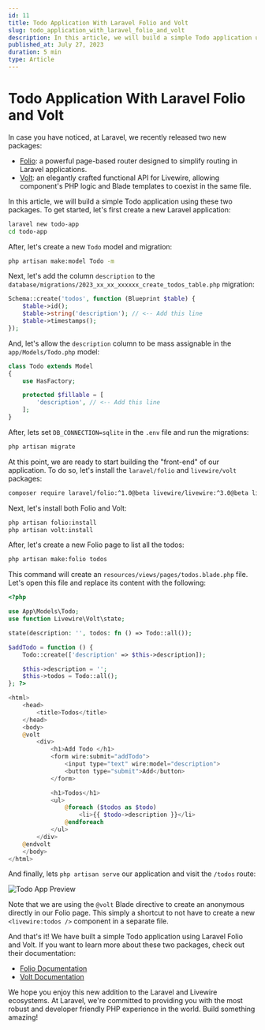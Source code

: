 ```yaml
---
id: 11
title: Todo Application With Laravel Folio and Volt
slug: todo_application_with_laravel_folio_and_volt
description: In this article, we will build a simple Todo application using Laravel Folio and Volt.
published_at: July 27, 2023
duration: 5 min
type: Article
---
```


# Todo Application With Laravel Folio and Volt

In case you have noticed, at Laravel, we recently released two new packages:

- [Folio](https://blog.laravel.com/introducing-folio-page-based-routing): a powerful page-based router designed to simplify routing in Laravel applications.
- [Volt](https://blog.laravel.com/introducing-volt-an-elegantly-crafted-functional-api-for-livewire): an elegantly crafted functional API for Livewire, allowing component's PHP logic and Blade templates to coexist in the same file.

In this article, we will build a simple Todo application using these two packages. To get started, let's first create a new Laravel application:

```bash
laravel new todo-app
cd todo-app
```

After, let's create a new `Todo` model and migration:

```bash
php artisan make:model Todo -m
```

Next, let's add the column `description` to the `database/migrations/2023_xx_xx_xxxxxx_create_todos_table.php` migration:

```php
Schema::create('todos', function (Blueprint $table) {
    $table->id();
    $table->string('description'); // <-- Add this line
    $table->timestamps();
});
```

And, let's allow the `description` column to be mass assignable in the `app/Models/Todo.php` model:

```php
class Todo extends Model
{
    use HasFactory;

    protected $fillable = [
        'description', // <-- Add this line
    ];
}
```

After, lets set `DB_CONNECTION=sqlite` in the `.env` file and run the migrations:

```bash
php artisan migrate
```

At this point, we are ready to start building the "front-end" of our application. To do so, let's install the `laravel/folio` and `livewire/volt` packages:

```bash
composer require laravel/folio:^1.0@beta livewire/livewire:^3.0@beta livewire/volt:^1.0@beta
```

Next, let's install both Folio and Volt:

```bash
php artisan folio:install
php artisan volt:install
```

After, let's create a new Folio page to list all the todos:

```bash
php artisan make:folio todos
```

This command will create an `resources/views/pages/todos.blade.php` file. Let's open this file and replace its content with the following:

```php
<?php

use App\Models\Todo;
use function Livewire\Volt\state;

state(description: '', todos: fn () => Todo::all());

$addTodo = function () {
    Todo::create(['description' => $this->description]);

    $this->description = '';
    $this->todos = Todo::all();
}; ?>

<html>
    <head>
        <title>Todos</title>
    </head>
    <body>
    @volt
        <div>
            <h1>Add Todo </h1>
            <form wire:submit="addTodo">
                <input type="text" wire:model="description">
                <button type="submit">Add</button>
            </form>

            <h1>Todos</h1>
            <ul>
                @foreach ($todos as $todo)
                    <li>{{ $todo->description }}</li>
                @endforeach
            </ul>
        </div>
    @endvolt
    </body>
</html>
```

And finally, lets `php artisan serve` our application and visit the `/todos` route:

![Todo App Preview](https://nunomaduro.com/11_todo_app_preview.png)

Note that we are using the `@volt` Blade directive to create an anonymous directly in our Folio page. This simply a shortcut to not have to create a new `<livewire:todos />` component in a separate file.

And that's it! We have built a simple Todo application using Laravel Folio and Volt. If you want to learn more about these two packages, check out their documentation:

- [Folio Documentation](https://github.com/laravel/folio)
- [Volt Documentation](https://livewire.laravel.com/docs/volt)

We hope you enjoy this new addition to the Laravel and Livewire ecosystems. At Laravel, we're committed to providing you with the most robust and developer friendly PHP experience in the world. Build something amazing!

